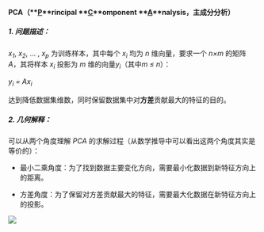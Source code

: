 <head>
    <script src="https://cdn.mathjax.org/mathjax/latest/MathJax.js?config=TeX-AMS-MML_HTMLorMML" type="text/javascript"></script>
    <script type="text/x-mathjax-config">
        MathJax.Hub.Config({
            tex2jax: {
            skipTags: ['script', 'noscript', 'style', 'textarea', 'pre'],
            inlineMath: [['$','$']]
            }
        });
    </script>
</head>

#### PCA（**<u>P</u>**rincipal **<u>C</u>**omponent **<u>A</u>**nalysis，主成分分析）

##### 1. 问题描述：

*x<sub>1</sub>*, *x<sub>2</sub>*, ... , *x<sub>p</sub>* 为训练样本，其中每个 *x<sub>i</sub>* 均为 *n* 维向量，要求一个 *n×m* 的矩阵 *A*，其将样本 *x<sub>i</sub>* 投影为 *m* 维的向量*y<sub>i</sub>*（其中*m ≤ n*）：

*y<sub>i</sub> = Ax<sub>i</sub>*

达到降低数据集维数，同时保留数据集中对**方差**贡献最大的特征的目的。

##### 2. 几何解释：

可以从两个角度理解 *PCA* 的求解过程（从数学推导中可以看出这两个角度其实是等价的）：

* 最小二乘角度：为了找到数据主要变化方向，需要最小化数据到新特征方向上的距离。

* 方差角度：为了保留对方差贡献最大的特征，需要最大化数据在新特征方向上的投影。

![](https://latex.codecogs.com/gif.latex?f(x)=\frac{1}{\sqrt{2\pi\sigmax}}e^{-\frac{(x-\mu)^{2}}{2\sigma^{2}}})

  

